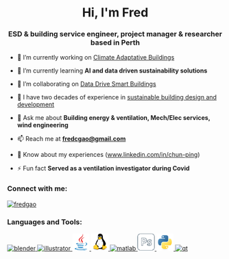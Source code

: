 <h1 align="center">Hi, I'm Fred</h1>
<h3 align="center">ESD & building service engineer, project manager & researcher based in Perth</h3>

- 🔭 I’m currently working on [Climate Adaptative Buildings](https://buildingadapt.github.io/TG50/)

- 🌱 I’m currently learning **AI and data driven sustainability solutions**

- 👯 I’m collaborating on [Data Drive Smart Buildings](https://annex81.iea-ebc.org/)

- 🤝 I have two decades of experience in [sustainable building design and development](https://www.iea-events.org/singapore-iea/speaker/492d4b6e-fbeb-ec11-b47a-a04a5e7cf9da/chun-ping-gao)

- 💬 Ask me about **Building energy & ventilation, Mech/Elec services, wind engineering**

- 📫 Reach me at **fredcgao@gmail.com**

- 📄 Know about my experiences (www.linkedin.com/in/chun-ping)

- ⚡ Fun fact **Served as a ventilation investigator during Covid**

<h3 align="left">Connect with me:</h3>
<p align="left">
<a href="https://linkedin.com/in/chun-ping" target="blank"><img align="center" src="https://raw.githubusercontent.com/rahuldkjain/github-profile-readme-generator/master/src/images/icons/Social/linked-in-alt.svg" alt="fredgao" height="30" width="40" /></a>
</p>


<h3 align="left">Languages and Tools:</h3>
<p align="left"> <a href="https://www.blender.org/" target="_blank" rel="noreferrer"> <img src="https://download.blender.org/branding/community/blender_community_badge_white.svg" alt="blender" width="40" height="40"/> </a> <a href="https://www.adobe.com/in/products/illustrator.html" target="_blank" rel="noreferrer"> <img src="https://www.vectorlogo.zone/logos/adobe_illustrator/adobe_illustrator-icon.svg" alt="illustrator" width="40" height="40"/> </a> <a href="https://www.java.com" target="_blank" rel="noreferrer"> <img src="https://raw.githubusercontent.com/devicons/devicon/master/icons/java/java-original.svg" alt="java" width="40" height="40"/> </a> <a href="https://www.linux.org/" target="_blank" rel="noreferrer"> <img src="https://raw.githubusercontent.com/devicons/devicon/master/icons/linux/linux-original.svg" alt="linux" width="40" height="40"/> </a> <a href="https://www.mathworks.com/" target="_blank" rel="noreferrer"> <img src="https://upload.wikimedia.org/wikipedia/commons/2/21/Matlab_Logo.png" alt="matlab" width="40" height="40"/> </a> <a href="https://www.photoshop.com/en" target="_blank" rel="noreferrer"> <img src="https://raw.githubusercontent.com/devicons/devicon/master/icons/photoshop/photoshop-line.svg" alt="photoshop" width="40" height="40"/> </a> <a href="https://www.python.org" target="_blank" rel="noreferrer"> <img src="https://raw.githubusercontent.com/devicons/devicon/master/icons/python/python-original.svg" alt="python" width="40" height="40"/> </a> <a href="https://www.qt.io/" target="_blank" rel="noreferrer"> <img src="https://upload.wikimedia.org/wikipedia/commons/0/0b/Qt_logo_2016.svg" alt="qt" width="40" height="40"/> </a> </p>

